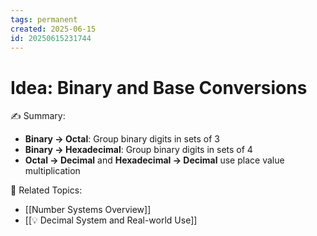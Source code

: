 ```yaml
---
tags: permanent
created: 2025-06-15
id: 20250615231744
---
```


# Idea: Binary and Base Conversions

✍ Summary:
- **Binary → Octal**: Group binary digits in sets of 3
- **Binary → Hexadecimal**: Group binary digits in sets of 4
- **Octal → Decimal** and **Hexadecimal → Decimal** use place value multiplication

👀 Related Topics:
- [[Number Systems Overview]]
- [[💡 Decimal System and Real-world Use]]
